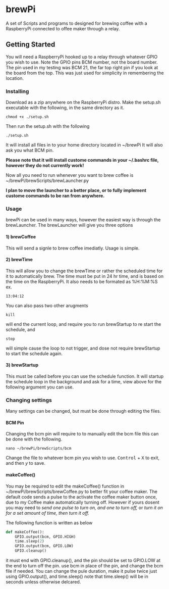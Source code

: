 # brewPi

A set of Scripts and programs to designed for brewing coffee with a RaspberryPi connected to offee maker through a relay.

## Getting Started

You will need a RaspberryPi hooked up to a relay through whatever GPIO you wish to use. Note the GPIO pins BCM number, not the board number.
The pin used in my testing was BCM 21, the far top right pin if you look at the board from the top. This was just used for simplicity in remembering the location.

### Installing

Download as a zip anywhere on the RaspberryPi distro.
Make the setup.sh executable with the following, in the same directory as it.

```
chmod +x ./setup.sh
```

Then run the setup.sh with the following

```
./setup.sh
```
It will install all files in to your home directory located in ~/brewPi
It will also ask you what BCM pin.

**Please note that it will install custome commands in your ~/.bashrc file, however they do not currently work!**

Now all you need to run whenever you want to brew coffee is ~/brewPi/brewScripts/brewLauncher.py

**I plan to move the launcher to a better place, or to fully implement custome commands to be ran from anywhere.**

### Usage

brewPi can be used in many ways, however the easiest way is through the brewLauncher.
The brewLauncher will give you three options

####  1) brewCoffee
This will send a signle to brew coffee imediatly. Usage is simple.

####  2) brewTime
This will allow you to change the brewTime or rather the scheduled time for it to automatically brew.
The time must be put in 24 hr time, and is based on the time on the RaspberryPi. It also needs to be formated as %H:%M:%S
ex.
```
13:04:12
```
You can also pass two other arugments
```
kill
```
will end the current loop, and require you to run brewStartup to re start the schedule, and
```
stop
```
will simple cause the loop to not trigger, and dose not require brewStartup to start the schedule again.

#### 3) brewStartup
This must be called before you can use the schedule function. It will startup the schedule loop in the background and ask for a time, view above for the following argument you can use.

### Changing settings
Many settings can be changed, but must be done through editing the files.

#### BCM Pin
Changing the bcm pin will require to to manually edit the bcm file this can be done with the following.
```
nano ~/brewPi/brewScripts/bcm
```
Change the file to whatever bcm pin you wish to use.
<kbd>Control</kbd> + <kbd>X</kbd> to exit, and then _y_ to save.

#### makeCoffee()
You may be required to edit the makeCoffee() function in ~/brewPi/brewScripts/brewCoffee.py to better fit your coffee maker.
The default code sends a pulse to the activate the coffee maker button once, due to my Coffee make automatically turning off. 
However if yours dosent you may need to _send one pulse to turn on, and one to turn off,_ or _turn it on for a set amount of time, then turn it off._

The following function is written as below
```python
def makeCoffee():
    GPIO.output(bcm, GPIO.HIGH)
    time.sleep(2)
    GPIO.output(bcm, GPIO.LOW)
    GPIO.cleanup()
```

it must end with GPIO.cleanup(), and the pin should be set to GPIO.LOW at the end to turn off the pin.
use bcm in place of the pin, and change the bcm file if needed.
You can change the pule duration, make it pulse twice just using GPIO.output(), and time.sleep()
note that time.sleep() will be in seconds unless otherwise delcared.
